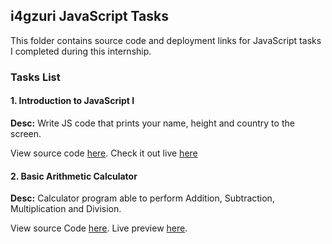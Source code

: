 ## i4gzuri JavaScript Tasks

This folder contains source code and deployment links for JavaScript tasks I completed during this internship. 

### Tasks List

#### 1. Introduction to JavaScript I
**Desc:** Write JS code that prints your name, height and country to the screen.

View source code [here](#intro-to-js_pt1). Check it out live [here](https://womoemy.github.io/i4gzuri/javascript/intro-to-js_pt1/index.html)


#### 2. Basic Arithmetic Calculator
**Desc:** Calculator program able to perform Addition, Subtraction, Multiplication and
Division.

View source Code [here](#basic_calculator). Live preview [here](https://womoemy.github.io/i4gzuri/javascript/basic_calculator/index.html).